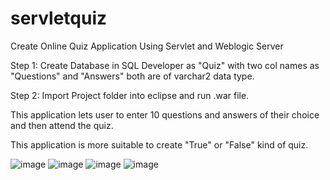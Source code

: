 # servletquiz
Create Online Quiz Application Using Servlet and Weblogic Server

Step 1: Create Database in SQL Developer as "Quiz" with two col names as "Questions" and "Answers" both are of varchar2 data type.

Step 2: Import Project folder into eclipse and run .war file.

This application lets user to enter 10 questions and answers of their choice and then attend the quiz.

This application is more suitable to create "True" or "False" kind of quiz.

![image](https://user-images.githubusercontent.com/37608167/38775188-1c01d354-404a-11e8-8850-6a4f71fba3ef.png)
![image](https://user-images.githubusercontent.com/37608167/38775195-6a74e210-404a-11e8-8272-70d874e4957a.png)
![image](https://user-images.githubusercontent.com/37608167/38775266-10b43670-404c-11e8-99a0-a8b3cb0f6750.png)
![image](https://user-images.githubusercontent.com/37608167/38775278-4e14fe82-404c-11e8-96f4-d301def7af7e.png)


